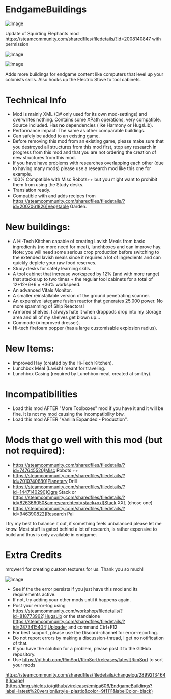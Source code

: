 # EndgameBuildings

![Image](https://i.imgur.com/buuPQel.png)

Update of Squirting Elephants mod
https://steamcommunity.com/sharedfiles/filedetails/?id=2008140847
with permission

![Image](https://i.imgur.com/pufA0kM.png)

	
![Image](https://i.imgur.com/Z4GOv8H.png)

Adds more buildings for endgame content like computers that level up your colonists skills. Also hooks up the Electric Stove to tool cabinets.


# Technical Info



-  Mod is mainly XML (C# only used for its own mod-settings) and overwrites nothing. Contains some XPath operations, very compatible. Source included. Has **no** dependencies (like Harmony or HugsLib).
-  Performance impact: The same as other comparable buildings.
-  Can safely be added to an existing game.
-  Before removing this mod from an existing game, please make sure that you destroyed all structures from this mod first, stop any research in progress from this mod and that you are not ordering the creation of new structures from this mod.
-  If you have have problems with researches overlapping each other (due to having many mods) please use a research mod like this one for example.
-  100% Compatible with Misc Robots++ but you might want to prohibit them from using the Study desks.
-  Translation ready.
-  Compatible with and adds recipes from https://steamcommunity.com/sharedfiles/filedetails/?id=2007061826]Vegetable Garden.



# New buildings:



- A Hi-Tech Kitchen capable of creating Lavish Meals from basic ingredients (no more need for meat), lunchboxes and can improve hay. Note: you will need some serious crop production before switching to the extended lavish meals since it requires a lot of ingredients and can quickly deplete your raw food reserves.
- Study desks for safely learning skills.
- A tool cabinet that increase workspeed by 12% (and with more range) that stacks up to two times + the regular tool cabinets for a total of 12+12+6+6 = +36% workspeed.
- An advanced Vitals Monitor.
- A smaller reinstallable version of the ground penetrating scanner.
- An expensive lategame fusion reactor that generates 25.000 power. No more spamming of Ship Reactors!
- Armored shelves. I always hate it when droppods drop into my storage area and all of my shelves get blown up...
- Commode (=improved dresser).
- Hi-tech firefoam popper (has a large customisable explosion radius).



# New Items:



- Improved Hay (created by the Hi-Tech Kitchen).
- Lunchbox Meal (Lavish) meant for traveling.
- Lunchbox Casing (required by Lunchbox meal, created at smithy).



# Incompatibilities



- Load this mod AFTER "More Toolboxes" mod if you have it and it will be fine. It is not my mod causing the incompatibility btw.
-  Load this mod AFTER "Vanilla Expanded - Production".



# Mods that go well with this mod (but not required):



- https://steamcommunity.com/sharedfiles/filedetails/?id=747645520]Misc Robots ++
- https://steamcommunity.com/sharedfiles/filedetails/?id=2010740880]Planetary Drill
- https://steamcommunity.com/sharedfiles/filedetails/?id=1447140290]Ogre Stack or https://steamcommunity.com/sharedfiles/filedetails/?id=826366050&amp;searchtext=stack+xxl]Stack XXL (chose one)
- https://steamcommunity.com/sharedfiles/filedetails/?id=946390822]Research Pal




I try my best to balance it out, if something feels unbalanced please let me know. Most stuff is gated behind a lot of research, is rather expensive to build and thus is only available in endgame.

# Extra Credits

mrqwer4 for creating custom textures for us. Thank you so much!
	
![Image](https://i.imgur.com/PwoNOj4.png)



-  See if the the error persists if you just have this mod and its requirements active.
-  If not, try adding your other mods until it happens again.
-  Post your error-log using https://steamcommunity.com/workshop/filedetails/?id=818773962]HugsLib or the standalone https://steamcommunity.com/sharedfiles/filedetails/?id=2873415404]Uploader and command Ctrl+F12
-  For best support, please use the Discord-channel for error-reporting.
-  Do not report errors by making a discussion-thread, I get no notification of that.
-  If you have the solution for a problem, please post it to the GitHub repository.
-  Use https://github.com/RimSort/RimSort/releases/latest]RimSort to sort your mods



https://steamcommunity.com/sharedfiles/filedetails/changelog/2899213464]![Image](https://img.shields.io/github/v/release/emipa606/EndgameBuildings?label=latest%20version&style=plastic&color=9f1111&labelColor=black)

